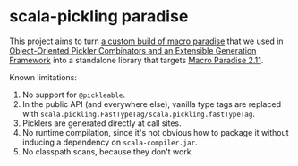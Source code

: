 scala-pickling paradise
=======================

This project aims to turn [a custom build of macro paradise](https://github.com/heathermiller/scala-pickling) that we used in
[Object-Oriented Pickler Combinators and an Extensible Generation Framework](http://lampwww.epfl.ch/~hmiller/files/pickling.pdf)
into a standalone library that targets [Macro Paradise 2.11](http://docs.scala-lang.org/overviews/macros/paradise.html#macro_paradise_for_211x).

Known limitations:
  1. No support for `@pickleable`.
  2. In the public API (and everywhere else), vanilla type tags are replaced with `scala.pickling.FastTypeTag/scala.pickling.fastTypeTag`.
  3. Picklers are generated directly at call sites.
  4. No runtime compilation, since it's not obvious how to package it without inducing a dependency on `scala-compiler.jar`.
  5. No classpath scans, because they don't work.